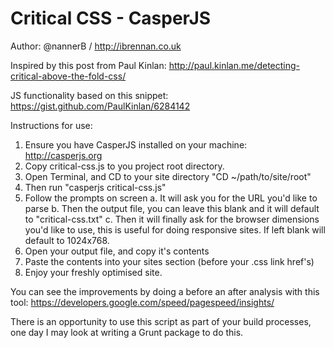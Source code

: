 Critical CSS - CasperJS
=====================

Author: @nannerB / http://ibrennan.co.uk

Inspired by this post from Paul Kinlan: http://paul.kinlan.me/detecting-critical-above-the-fold-css/

JS functionality based on this snippet: https://gist.github.com/PaulKinlan/6284142

Instructions for use:

1. Ensure you have CasperJS installed on your machine: http://casperjs.org
2. Copy critical-css.js to you project root directory.
3. Open Terminal, and CD to your site directory "CD ~/path/to/site/root"
4. Then run "casperjs critical-css.js"
5. Follow the prompts on screen
	a. It will ask you for the URL you'd like to parse
	b. Then the output file, you can leave this blank and it will default to "critical-css.txt"
	c. Then it will finally ask for the browser dimensions you'd like to use, this is useful for doing responsive sites. If left blank will default to 1024x768.
6. Open your output file, and copy it's contents
7. Paste the contents into your sites <head> section (before your .css link href's)
8. Enjoy your freshly optimised site.


You can see the improvements by doing a before an after analysis with this tool: https://developers.google.com/speed/pagespeed/insights/

There is an opportunity to use this script as part of your build processes, one day I may look at writing a Grunt package to do this.
